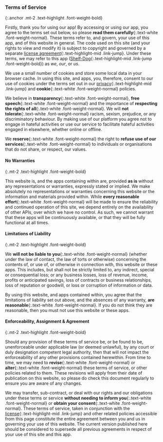 ### Terms of Service
{:.anchor .mt-2 .text-highlight .font-weight-bold}

Firstly, thank you for using our app! By accessing or using our app, you agree to the terms set out below, so please __read them carefully__{:.text-white .font-weight-normal}. These terms refer to, and govern, your use of this app, and of this website in general. The code used on this site (and your rights to view and modify it) is subject to copyright and governed by a separate [license agreement](/license/){:.text-highlight-mid .link-jump}. Under these terms, we may refer to this app ([Shelf-Dog](https://shelf.dog){:.text-highlight-mid .link-jump .font-weight-bold}) as _we_, _our_, or _us_.

We use a small number of cookies and store some local data in your browser cache. In using this site, and apps, you, therefore, consent to our use of cookies under the terms set out in our [privacy](/privacy/){:.text-highlight-mid .link-jump} and __cookie__{:.text-white .font-weight-normal} policies.

We believe in __transparency__{:.text-white .font-weight-normal}, __free speech__{:.text-white .font-weight-normal} and the importance of __respecting the rights of all__{:.text-white .font-weight-normal}. We will __not tolerate__{:.text-white .font-weight-normal} racism, sexism, prejudice, or any discriminatory behaviour. By making use of our platform you agree not to engage in hateful activities or use our service to facilitate hateful activities engaged in elsewhere, whether online or offline.

We __reserve__{:.text-white .font-weight-normal} the right to __refuse use of our services__{:.text-white .font-weight-normal} to individuals or organisations that do not share, or respect, our values.

####  No Warranties
{:.mt-2 .text-highlight .font-weight-bold}

This website is, and the apps containing within are, provided __as is__ without any representations or warranties, expressly stated or implied. We make absolutely no representations or warranties concerning this website or the information and materials provided within. While __every reasonable effort__{:.text-white .font-weight-normal} will be made to ensure the reliability and continued operation of this site, we depend entirely on the availability of other APIs, over which we have no control. As such, we cannot warrant that these apps will be continuously available, or that they will be fully functional at all times.

#### Limitations of Liability
{:.mt-2 .text-highlight .font-weight-bold}

We __will not be liable to you__{:.text-white .font-weight-normal} (whether under the law of contact, the law of torts or otherwise) concerning the contents of, or use of, or otherwise in connection with, this website or these apps. This includes, but shall not be strictly limited to, any indirect, special or consequential loss; or any business losses, loss of revenue, income, profits or anticipated savings, loss of contracts or business relationships, loss of reputation or goodwill, or loss or corruption of information or data.

By using this website, and apps contained within, you agree that the limitations of liability set out above, and the absences of any warranty, __are reasonable__{:.text-white .font-weight-normal}. If you do not think they are reasonable, then you must not use this website or these apps.

#### Enforceability, Assignment & Agreement
{:.mt-2 .text-highlight .font-weight-bold}

Should any provision of these terms of service be, or be found to be, unenforceable under applicable law (or deemed unlawful), by any court or duly designation competent legal authority, then that will not impact the enforceability of any other provisions contained herewithin. From time to time, we may need to __revise__{:.text-white .font-weight-normal} or __alter__{:.text-white .font-weight-normal} these terms of service, or other policies related to them. These revisions will apply from their date of publication on this website, so please do check this document regularly to ensure you are aware of any changes.

We may transfer, sub-contract, or deal with our rights and our obligations under these terms or service __without needing to inform you__{:.text-white .font-weight-normal} or __obtain your consent__{:.text-white .font-weight-normal}. These terms of service, taken in conjunction with the [license](/license/){:.text-highlight-mid .link-jump} and other related policies accessible from this page constitute the entire agreement between you and us in governing your use of this website. The current version published here should be considered to supersede all previous agreements in respect of your use of this site and this app.